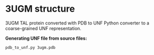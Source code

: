 # 3UGM structure

3UGM TAL protein converted with PDB to UNF Python converter to a coarse-grained UNF representation.

**Generating UNF file from source files:**
```
pdb_to_unf.py 3ugm.pdb
```